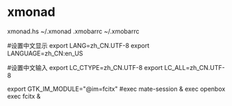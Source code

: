 # xmonad
xmonad.hs ~/.xmonad
.xmobarrc  ~/.xmobarrc


#设置中文显示
export LANG=zh_CN.UTF-8
export LANGUAGE=zh_CN:en_US

#设置中文输入
export LC_CTYPE=zh_CN.UTF-8
export LC_ALL=zh_CN.UTF-8

export GTK_IM_MODULE="@im=fcitx"
#exec mate-session &
exec openbox
exec fcitx &
